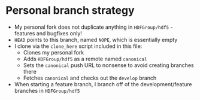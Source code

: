 # Personal branch strategy

* My personal fork does not duplicate anything in `HDFGroup/hdf5` - features and bugfixes only!
* `HEAD` points to this branch, named `NOPE`, which is essentially empty
* I clone via the `clone_here` script included in this file:
    * Clones my personal fork
    * Adds `HDFGroup/hdf5` as a remote named `canonical`
    * Sets the `canonical` push URL to nonsense to avoid creating branches there
    * Fetches `canonical` and checks out the `develop` branch
* When starting a feature branch, I branch off of the development/feature branches in `HDFGroup/hdf5`
